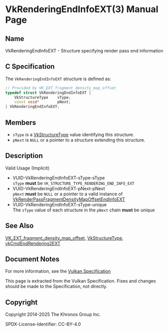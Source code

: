 # VkRenderingEndInfoEXT(3) Manual Page

## Name

VkRenderingEndInfoEXT - Structure specifying render pass end information



## [](#_c_specification)C Specification

The `VkRenderingEndInfoEXT` structure is defined as:

```c++
// Provided by VK_EXT_fragment_density_map_offset
typedef struct VkRenderingEndInfoEXT {
    VkStructureType    sType;
    const void*        pNext;
} VkRenderingEndInfoEXT;
```

## [](#_members)Members

- `sType` is a [VkStructureType](https://registry.khronos.org/vulkan/specs/latest/man/html/VkStructureType.html) value identifying this structure.
- `pNext` is `NULL` or a pointer to a structure extending this structure.

## [](#_description)Description

Valid Usage (Implicit)

- [](#VUID-VkRenderingEndInfoEXT-sType-sType)VUID-VkRenderingEndInfoEXT-sType-sType  
  `sType` **must** be `VK_STRUCTURE_TYPE_RENDERING_END_INFO_EXT`
- [](#VUID-VkRenderingEndInfoEXT-pNext-pNext)VUID-VkRenderingEndInfoEXT-pNext-pNext  
  `pNext` **must** be `NULL` or a pointer to a valid instance of [VkRenderPassFragmentDensityMapOffsetEndInfoEXT](https://registry.khronos.org/vulkan/specs/latest/man/html/VkRenderPassFragmentDensityMapOffsetEndInfoEXT.html)
- [](#VUID-VkRenderingEndInfoEXT-sType-unique)VUID-VkRenderingEndInfoEXT-sType-unique  
  The `sType` value of each structure in the `pNext` chain **must** be unique

## [](#_see_also)See Also

[VK\_EXT\_fragment\_density\_map\_offset](https://registry.khronos.org/vulkan/specs/latest/man/html/VK_EXT_fragment_density_map_offset.html), [VkStructureType](https://registry.khronos.org/vulkan/specs/latest/man/html/VkStructureType.html), [vkCmdEndRendering2EXT](https://registry.khronos.org/vulkan/specs/latest/man/html/vkCmdEndRendering2EXT.html)

## [](#_document_notes)Document Notes

For more information, see the [Vulkan Specification](https://registry.khronos.org/vulkan/specs/latest/html/vkspec.html#VkRenderingEndInfoEXT)

This page is extracted from the Vulkan Specification. Fixes and changes should be made to the Specification, not directly.

## [](#_copyright)Copyright

Copyright 2014-2025 The Khronos Group Inc.

SPDX-License-Identifier: CC-BY-4.0